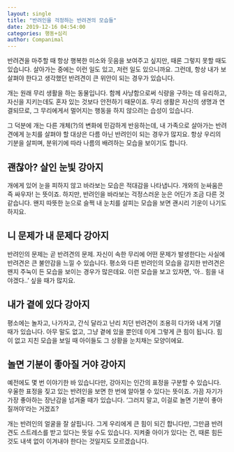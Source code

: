 ```yaml
---
layout: single
title: "반려인을 걱정하는 반려견의 모습들"
date: 2019-12-16 04:54:00
categories: 행동+심리
author: Companimal
---
```


반려견을 마주할 때 항상 행복한 미소와 웃음을 보여주고 싶지만, 때론 그렇지 못할 때도 있습니다. 살아가는 중에는 이런 일도 있고, 저런 일도 있으니까요. 그런데, 항상 내가 보살펴야 한다고 생각했던 반려견이 큰 위안이 되는 경우가 있습니다.

개는 원래 무리 생활을 하는 동물입니다. 함께 사냥함으로써 식량을 구하는 데 유리하고, 자신을 지키는데도 혼자 있는 것보다 안전하기 때문이죠. 무리 생활은 자신의 생명과 연결되므로, 그 무리에게서 멀어지는 행동을 하지 않으려는 습성이 있습니다.

그 덕분에 개는 다른 개체(?)의 변화에 민감하게 반응하는데, 내 가족으로 살아가는 반려견에게 눈치를 살펴야 할 대상은 다름 아닌 반려인이 되는 경우가 많지요. 항상 우리의 기분을 살피며, 분위기에 따라 나름의 배려하는 모습을 보이기도 합니다.

## 괜찮아? 살인 눈빛 강아지

개에게 있어 눈을 피하지 않고 바라보는 모습은 적대감을 나타냅니다. 개와의 눈싸움은 즉 싸우자! 는 뜻이죠. 하지만, 반려인을 바라보는 걱정스러운 눈은 어딘가 조금 다른 것 같습니다. 왠지 따뜻한 눈으로 슬쩍 내 눈치를 살피는 모습을 보면 괜시리 기운이 나기도 하지요.

## 니 문제가 내 문제다 강아지

반려인의 문제는 곧 반려견의 문제. 자신이 속한 무리에 어떤 문제가 발생한다는 사실에 반려견은 큰 불안감을 느낄 수 있습니다. 평소와 다른 반려인의 모습을 감지한 반려견은 왠지 주눅이 든 모습을 보이는 경우가 많은데요. 이런 모습을 보고 있자면, ‘아.. 힘을 내야겠다..’ 싶을 때가 많지요.

## 내가 곁에 있다 강아지

평소에는 놀자고, 나가자고, 간식 달라고 난리 치던 반려견이 조용히 다가와 내게 기댈 때가 있습니다. 아무 말도 없고, 그냥 곁에 있을 뿐인데 이게 그렇게 큰 힘이 됩니다. 힘이 없고 지친 모습을 보일 때 아이들도 그 상황을 눈치채는 모양이에요.

## 놀면 기분이 좋아질 거야 강아지

예전에도 몇 번 이야기한 바 있습니다만, 강아지는 인간의 표정을 구분할 수 있습니다. 우울한 표정을 짖고 있는 반려인을 보면 한 번에 알아챌 수 있다는 뜻이죠. 가끔 자기가 가장 좋아하는 장난감을 넘겨줄 때가 있습니다. ‘그러지 말고, 이걸로 놀면 기분이 좋아질꺼야’라는 거겠죠?

개는 반려인의 얼굴을 잘 살핍니다. 그게 우리에게 큰 힘이 되긴 합니다만, 그만큼 반려견도 스트레스를 받고 있다는 뜻일 수도 있습니다. 지켜줄 아이가 있다는 건, 때론 힘든 것도 내색 없이 이겨내야 한다는 것일지도 모르겠습니다.
